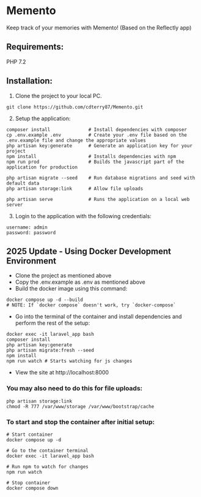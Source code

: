 # Memento

Keep track of your memories with Memento! (Based on the Reflectly app)

## Requirements:

PHP 7.2

## Installation:

1. Clone the project to your local PC.

```
git clone https://github.com/cdterry87/Memento.git
```

2. Setup the application:

```
composer install              # Install dependencies with composer
cp .env.example .env          # Create your .env file based on the .env.example file and change the appropriate values
php artisan key:generate      # Generate an application key for your project
npm install                   # Installs dependencies with npm
npm run prod                  # Builds the javascript part of the application for production

php artisan migrate --seed    # Run database migrations and seed with default data
php artisan storage:link      # Allow file uploads

php artisan serve             # Runs the application on a local web server
```

3. Login to the application with the following credentials:

```
username: admin
password: password
```

## 2025 Update - Using Docker Development Environment

-   Clone the project as mentioned above
-   Copy the .env.example as .env as mentioned above
-   Build the docker image using this command:

```
docker compose up -d --build
# NOTE: If `docker compose` doesn't work, try `docker-compose`
```

-   Go into the terminal of the container and install dependencies and perform the rest of the setup:

```
docker exec -it laravel_app bash
composer install
php artisan key:generate
php artisan migrate:fresh --seed
npm install
npm run watch # Starts watching for js changes
```

-   View the site at http://localhost:8000

### You may also need to do this for file uploads:

```
php artisan storage:link
chmod -R 777 /var/www/storage /var/www/bootstrap/cache
```

### To start and stop the container after initial setup:

```
# Start container
docker compose up -d

# Go to the container terminal
docker exec -it laravel_app bash

# Run npm to watch for changes
npm run watch

# Stop container
docker compose down
```
